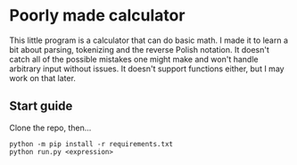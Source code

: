 # Poorly made calculator

This little program is a calculator that can do basic math. I made it to learn a bit about parsing, tokenizing and the reverse Polish notation.
It doesn't catch all of the possible mistakes one might make and won't handle arbitrary input without issues. It doesn't support functions either,
but I may work on that later.

## Start guide

Clone the repo, then...

```console
python -m pip install -r requirements.txt
python run.py <expression>
```
